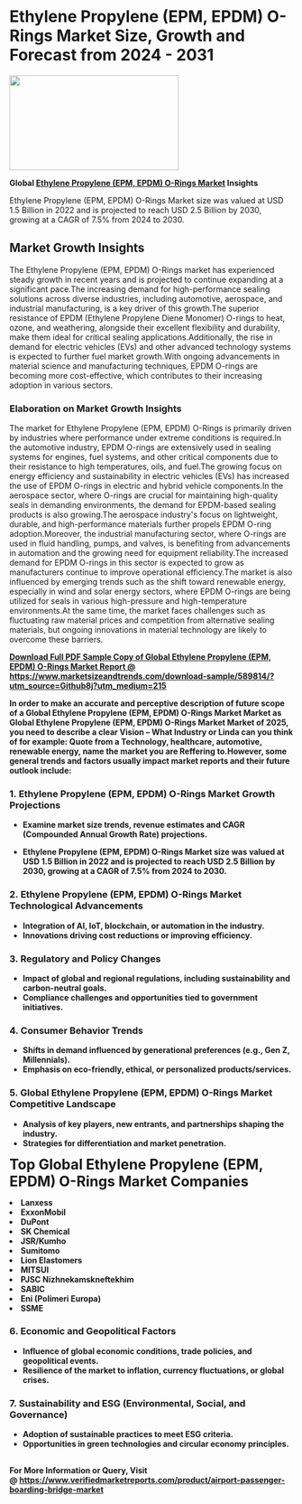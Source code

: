 <H1>Ethylene Propylene (EPM, EPDM) O-Rings Market Size, Growth and Forecast from 2024 - 2031</H1><img class="aligncenter size-medium wp-image-584254" src="https://thirdeyenews.in/wp-content/uploads/2024/09/Global-Market-Research-300x168.jpeg" alt="" width="300" height="168" /><p><strong>Global&nbsp;<a href="https://www.marketsizeandtrends.com/download-sample/589814/?utm_source=Github8j?utm_medium=215">Ethylene Propylene (EPM, EPDM) O-Rings Market</a> Insights</strong></p><p>Ethylene Propylene (EPM, EPDM) O-Rings Market size was valued at USD 1.5 Billion in 2022 and is projected to reach USD 2.5 Billion by 2030, growing at a CAGR of 7.5% from 2024 to 2030.</p><p><h2>Market Growth Insights</h2> The Ethylene Propylene (EPM, EPDM) O-Rings market has experienced steady growth in recent years and is projected to continue expanding at a significant pace.The increasing demand for high-performance sealing solutions across diverse industries, including automotive, aerospace, and industrial manufacturing, is a key driver of this growth.The superior resistance of EPDM (Ethylene Propylene Diene Monomer) O-rings to heat, ozone, and weathering, alongside their excellent flexibility and durability, make them ideal for critical sealing applications.Additionally, the rise in demand for electric vehicles (EVs) and other advanced technology systems is expected to further fuel market growth.With ongoing advancements in material science and manufacturing techniques, EPDM O-rings are becoming more cost-effective, which contributes to their increasing adoption in various sectors.<p><strong><a href="#"></a></strong></p> <h3>Elaboration on Market Growth Insights</h3> The market for Ethylene Propylene (EPM, EPDM) O-Rings is primarily driven by industries where performance under extreme conditions is required.In the automotive industry, EPDM O-rings are extensively used in sealing systems for engines, fuel systems, and other critical components due to their resistance to high temperatures, oils, and fuel.The growing focus on energy efficiency and sustainability in electric vehicles (EVs) has increased the use of EPDM O-rings in electric and hybrid vehicle components.In the aerospace sector, where O-rings are crucial for maintaining high-quality seals in demanding environments, the demand for EPDM-based sealing products is also growing.The aerospace industry's focus on lightweight, durable, and high-performance materials further propels EPDM O-ring adoption.Moreover, the industrial manufacturing sector, where O-rings are used in fluid handling, pumps, and valves, is benefiting from advancements in automation and the growing need for equipment reliability.The increased demand for EPDM O-rings in this sector is expected to grow as manufacturers continue to improve operational efficiency.The market is also influenced by emerging trends such as the shift toward renewable energy, especially in wind and solar energy sectors, where EPDM O-rings are being utilized for seals in various high-pressure and high-temperature environments.At the same time, the market faces challenges such as fluctuating raw material prices and competition from alternative sealing materials, but ongoing innovations in material technology are likely to overcome these barriers.<p><strong><a href="#"></p><p><span class=""><strong>Download Full PDF Sample Copy of Global Ethylene Propylene (EPM, EPDM) O-Rings Market Report</strong> @ <a href="https://www.marketsizeandtrends.com/download-sample/589814/?utm_source=Github8j?utm_medium=215" target="_blank">https://www.marketsizeandtrends.com/download-sample/589814/?utm_source=Github8j?utm_medium=215</a></span></p><p>In order to make an accurate and perceptive description of future scope of a Global&nbsp;Ethylene Propylene (EPM, EPDM) O-Rings Market Market as Global&nbsp;Ethylene Propylene (EPM, EPDM) O-Rings Market Market of 2025, you need to describe a clear Vision &ndash; What Industry or Linda can you think of for example: Quote from a Technology, healthcare, automotive, renewable energy, name the market you are Reffering to.However, some general trends and factors usually impact market reports and their future outlook include:</p><h3>1.&nbsp;<strong>Ethylene Propylene (EPM, EPDM) O-Rings Market Growth Projections</strong></h3><ul><li>Examine market size trends, revenue estimates and CAGR (Compounded Annual Growth Rate) projections.</li><li><p>Ethylene Propylene (EPM, EPDM) O-Rings Market size was valued at USD 1.5 Billion in 2022 and is projected to reach USD 2.5 Billion by 2030, growing at a CAGR of 7.5% from 2024 to 2030.</p></li></ul><h3>2.&nbsp;<strong>Ethylene Propylene (EPM, EPDM) O-Rings Market Technological Advancements</strong></h3><ul><li>Integration of AI, IoT, blockchain, or automation in the industry.</li><li>Innovations driving cost reductions or improving efficiency.</li></ul><h3>3.&nbsp;<strong>Regulatory and Policy Changes</strong></h3><ul><li>Impact of global and regional regulations, including sustainability and carbon-neutral goals.</li><li>Compliance challenges and opportunities tied to government initiatives.</li></ul><h3>4.&nbsp;<strong>Consumer Behavior Trends</strong></h3><ul><li>Shifts in demand influenced by generational preferences (e.g., Gen Z, Millennials).</li><li>Emphasis on eco-friendly, ethical, or personalized products/services.</li></ul><h3>5.&nbsp;<strong>Global Ethylene Propylene (EPM, EPDM) O-Rings Market Competitive Landscape</strong></h3><ul><li>Analysis of key players, new entrants, and partnerships shaping the industry.</li><li>Strategies for differentiation and market penetration.</li></ul><p data-pm-slice="1 1 []"><span style="color: inherit; font-family: inherit; font-size: 25px;">Top Global Ethylene Propylene (EPM, EPDM) O-Rings Market Companies</span></p><div class="" data-test-id=""><p><li>Lanxess</li><li> ExxonMobil</li><li> DuPont</li><li> SK Chemical</li><li> JSR/Kumho</li><li> Sumitomo</li><li> Lion Elastomers</li><li> MITSUI</li><li> PJSC Nizhnekamskneftekhim</li><li> SABIC</li><li> Eni (Polimeri Europa)</li><li> SSME</li></p></div><h3>6.&nbsp;<strong>Economic and Geopolitical Factors</strong></h3><ul><li>Influence of global economic conditions, trade policies, and geopolitical events.</li><li>Resilience of the market to inflation, currency fluctuations, or global crises.</li></ul><h3>7.&nbsp;<strong>Sustainability and ESG (Environmental, Social, and Governance)</strong></h3><ul><li>Adoption of sustainable practices to meet ESG criteria.</li><li>Opportunities in green technologies and circular economy principles.</li></ul><h2><strong style="font-size: 14px;">For More Information or Query, Visit @&nbsp;</strong><a style="background-color: #ffffff; font-size: 14px;" href="https://www.marketsizeandtrends.com/report/ethylene-propylene-epm-epdm-o-rings-market/" target="_blank">https://www.verifiedmarketreports.com/product/airport-passenger-boarding-bridge-market</a></h2>